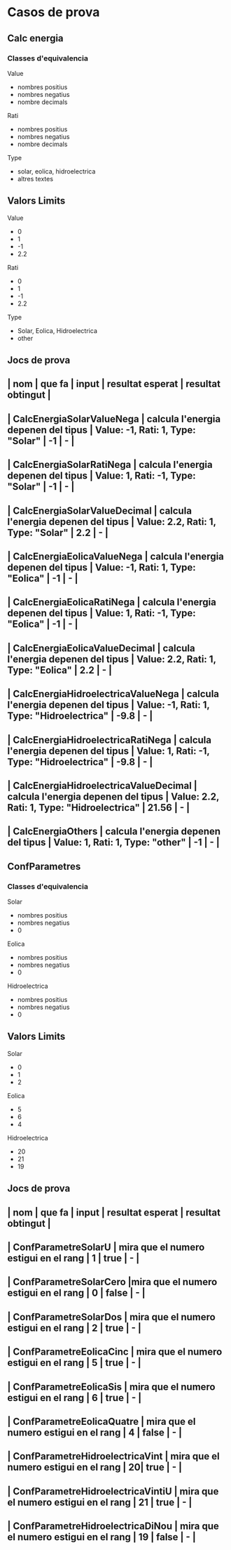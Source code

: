 # Casos de prova

## Calc energia

### Classes d'equivalencia

Value
- nombres positius
- nombres negatius
- nombre decimals

Rati
- nombres positius
- nombres negatius
- nombre decimals

Type
- solar, eolica, hidroelectrica
- altres textes

## Valors Limits

Value
- 0
- 1
- -1
- 2.2

Rati
- 0
- 1
- -1
- 2.2

Type
- Solar, Eolica, Hidroelectrica
- other

## Jocs de prova

| nom | que fa | input | resultat esperat | resultat obtingut |
-------------------------------------------------------------
| CalcEnergiaSolarValueNega | calcula l'energia depenen del tipus | Value: -1, Rati: 1, Type: "Solar" | -1 | - |
------------------------------------------------------------------------
| CalcEnergiaSolarRatiNega | calcula l'energia depenen del tipus | Value: 1, Rati: -1, Type: "Solar" | -1 | - |
-------------------------------------------------------------------
| CalcEnergiaSolarValueDecimal | calcula l'energia depenen del tipus | Value: 2.2, Rati: 1, Type: "Solar" | 2.2 | - |
---------------------------------------------------------------------
| CalcEnergiaEolicaValueNega | calcula l'energia depenen del tipus | Value: -1, Rati: 1, Type: "Eolica" | -1 | - |
-----------------------------------------------------------------------
| CalcEnergiaEolicaRatiNega | calcula l'energia depenen del tipus | Value: 1, Rati: -1, Type: "Eolica" | -1 | - |
------------------------------------------------------------------------
| CalcEnergiaEolicaValueDecimal | calcula l'energia depenen del tipus | Value: 2.2, Rati: 1, Type: "Eolica" | 2.2 | - |
----------------------------------------------------------------
| CalcEnergiaHidroelectricaValueNega | calcula l'energia depenen del tipus | Value: -1, Rati: 1, Type: "Hidroelectrica" | -9.8 | - |
---------------------------------------------------------------------------
| CalcEnergiaHidroelectricaRatiNega | calcula l'energia depenen del tipus | Value: 1, Rati: -1, Type: "Hidroelectrica" | -9.8 | - |
----------------------------------------------------------------------------
| CalcEnergiaHidroelectricaValueDecimal | calcula l'energia depenen del tipus | Value: 2.2, Rati: 1, Type: "Hidroelectrica" | 21.56 | - |
-----------------------------------------------------------------------------------
| CalcEnergiaOthers | calcula l'energia depenen del tipus | Value: 1, Rati: 1, Type: "other" | -1 | - |
----------------


## ConfParametres

### Classes d'equivalencia

Solar
- nombres positius
- nombres negatius
- 0

Eolica
- nombres positius
- nombres negatius
- 0

Hidroelectrica
- nombres positius
- nombres negatius
- 0

## Valors Limits

Solar
- 0
- 1
- 2

Eolica
- 5
- 6
- 4

Hidroelectrica
- 20
- 21
- 19

## Jocs de prova

| nom | que fa | input | resultat esperat | resultat obtingut |
-------------------------------------------------------------
| ConfParametreSolarU | mira que el numero estigui en el rang | 1 | true | - |
----------------
| ConfParametreSolarCero |mira que el numero estigui en el rang | 0 | false | - |
----------------
| ConfParametreSolarDos | mira que el numero estigui en el rang | 2 | true | - |
---------------
| ConfParametreEolicaCinc | mira que el numero estigui en el rang | 5 | true | - |
---------------
| ConfParametreEolicaSis | mira que el numero estigui en el rang | 6 | true | - |
-----------------
| ConfParametreEolicaQuatre | mira que el numero estigui en el rang | 4 | false | - |
------------------
| ConfParametreHidroelectricaVint | mira que el numero estigui en el rang | 20| true | - |
------------------
| ConfParametreHidroelectricaVintiU | mira que el numero estigui en el rang | 21 | true | - |
------------------
| ConfParametreHidroelectricaDiNou | mira que el numero estigui en el rang | 19 | false | - |
------------------
